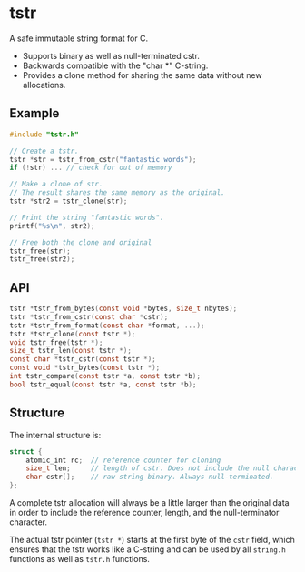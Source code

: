 # tstr

A safe immutable string format for C.

- Supports binary as well as null-terminated cstr.
- Backwards compatible with the "char *" C-string.
- Provides a clone method for sharing the same data without new allocations.

## Example

```C
#include "tstr.h"

// Create a tstr.
tstr *str = tstr_from_cstr("fantastic words");
if (!str) ... // check for out of memory

// Make a clone of str. 
// The result shares the same memory as the original.
tstr *str2 = tstr_clone(str);

// Print the string "fantastic words".
printf("%s\n", str2);

// Free both the clone and original
tstr_free(str);
tstr_free(str2);
```

## API

```C
tstr *tstr_from_bytes(const void *bytes, size_t nbytes);
tstr *tstr_from_cstr(const char *cstr);
tstr *tstr_from_format(const char *format, ...); 
tstr *tstr_clone(const tstr *);
void tstr_free(tstr *);
size_t tstr_len(const tstr *);
const char *tstr_cstr(const tstr *);
const void *tstr_bytes(const tstr *);
int tstr_compare(const tstr *a, const tstr *b); 
bool tstr_equal(const tstr *a, const tstr *b); 
```

## Structure

The internal structure is:

```C
struct {
    atomic_int rc;  // reference counter for cloning
    size_t len;     // length of cstr. Does not include the null character.
    char cstr[];    // raw string binary. Always null-terminated.
};
```

A complete tstr allocation will always be a little larger than the
original data in order to include the reference counter, length, and the
null-terminator character.

The actual tstr pointer (`tstr *`) starts at the first byte of the `cstr`
field, which ensures that the tstr works like a C-string and can be used
by all `string.h` functions as well as `tstr.h` functions.
